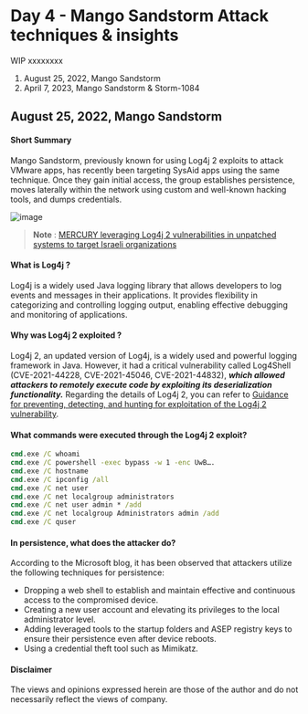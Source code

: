 # Day 4 - Mango Sandstorm Attack techniques & insights
WIP xxxxxxxx

1. August 25, 2022, Mango Sandstorm
2. April 7, 2023, Mango Sandstorm & Storm-1084

## August 25, 2022, Mango Sandstorm
#### Short Summary
Mango Sandstorm, previously known for using Log4j 2 exploits to attack VMware apps, has recently been targeting SysAid apps using the same technique. Once they gain initial access, the group establishes persistence, moves laterally within the network using custom and well-known hacking tools, and dumps credentials.

![image](https://github.com/LearningKijo/SecurityResearcher-Note/assets/120234772/f67bb7ac-2cc3-4a6e-ab31-06b8db9ce991)
> **Note** : [MERCURY leveraging Log4j 2 vulnerabilities in unpatched systems to target Israeli organizations](https://www.microsoft.com/en-us/security/blog/2022/08/25/mercury-leveraging-log4j-2-vulnerabilities-in-unpatched-systems-to-target-israeli-organizations/)

#### What is Log4j ?
Log4j is a widely used Java logging library that allows developers to log events and messages in their applications. It provides flexibility in categorizing and controlling logging output, enabling effective debugging and monitoring of applications.

#### Why was Log4j 2 exploited ?
Log4j 2, an updated version of Log4j, is a widely used and powerful logging framework in Java. However, it had a critical vulnerability called Log4Shell (CVE-2021-44228, CVE-2021-45046, CVE-2021-44832), ***which allowed attackers to remotely execute code by exploiting its deserialization functionality.*** Regarding the details of Log4j 2, you can refer to [Guidance for preventing, detecting, and hunting for exploitation of the Log4j 2 vulnerability](https://www.microsoft.com/en-us/security/blog/2021/12/11/guidance-for-preventing-detecting-and-hunting-for-cve-2021-44228-log4j-2-exploitation/).

#### What commands were executed through the Log4j 2 exploit?
```cmd
cmd.exe /C whoami
cmd.exe /C powershell -exec bypass -w 1 -enc UwB….
cmd.exe /C hostname
cmd.exe /C ipconfig /all
cmd.exe /C net user
cmd.exe /C net localgroup administrators
cmd.exe /C net user admin * /add
cmd.exe /C net localgroup Administrators admin /add
cmd.exe /C quser
```

#### In persistence, what does the attacker do?
According to the Microsoft blog, it has been observed that attackers utilize the following techniques for persistence:
- Dropping a web shell to establish and maintain effective and continuous access to the compromised device.
- Creating a new user account and elevating its privileges to the local administrator level.
- Adding leveraged tools to the startup folders and ASEP registry keys to ensure their persistence even after device reboots.
- Using a credential theft tool such as Mimikatz.

#### Disclaimer
The views and opinions expressed herein are those of the author and do not necessarily reflect the views of company.
